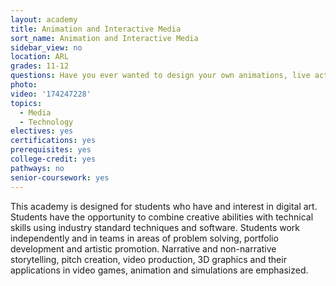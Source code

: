 ```yaml
---
layout: academy
title: Animation and Interactive Media
sort_name: Animation and Interactive Media
sidebar_view: no
location: ARL
grades: 11-12
questions: Have you ever wanted to design your own animations, live action films, or video games? Do you enjoy creating your own characters, stories, and games?
photo:
video: '174247228'
topics:
  - Media
  - Technology
electives: yes
certifications: yes
prerequisites: yes
college-credit: yes
pathways: no
senior-coursework: yes
---
```


This academy is designed for students who have and interest in digital art. Students have the opportunity to combine creative abilities with technical skills using industry standard techniques and software. Students work independently and in teams in areas of problem solving, portfolio development and artistic promotion. Narrative and non-narrative storytelling, pitch creation, video production, 3D graphics and their applications  in video games, animation and simulations are emphasized.

